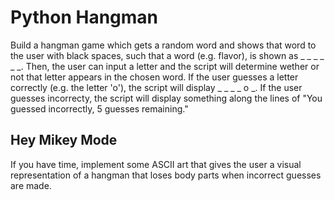 # Python Hangman

Build a hangman game which gets a random word and shows that word to the user with black spaces, such that a word (e.g. flavor), is shown as _ _ _ _ _ _.
Then, the user can input a letter and the script will determine wether or not that letter appears in the chosen word. If the user guesses a letter correctly (e.g. the letter 'o'), the script will display _ _ _ _ o _. If the user guesses incorrecty, the script will display something along the lines of "You guessed incorrectly, 5 guesses remaining."

## Hey Mikey Mode
If you have time, implement some ASCII art that gives the user a visual representation of a hangman that loses body parts when incorrect guesses are made.

